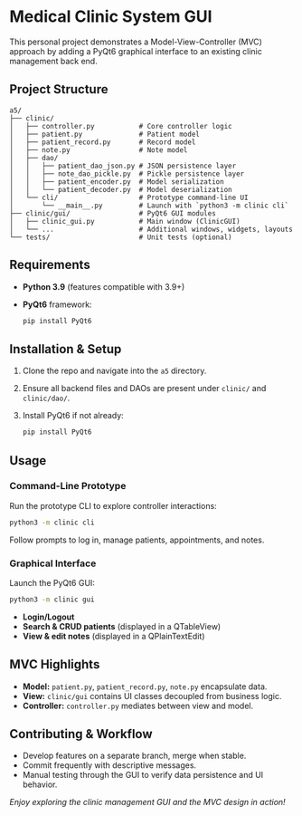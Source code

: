 # Medical Clinic System GUI

This personal project demonstrates a Model-View-Controller (MVC) approach by adding a PyQt6 graphical interface to an existing clinic management back end.

## Project Structure

```
a5/
├── clinic/
│   ├── controller.py           # Core controller logic
│   ├── patient.py              # Patient model
│   ├── patient_record.py       # Record model
│   ├── note.py                 # Note model
│   ├── dao/
│   │   ├── patient_dao_json.py # JSON persistence layer
│   │   ├── note_dao_pickle.py  # Pickle persistence layer
│   │   ├── patient_encoder.py  # Model serialization
│   │   └── patient_decoder.py  # Model deserialization
│   └── cli/                    # Prototype command-line UI
│       └── __main__.py         # Launch with `python3 -m clinic cli`
├── clinic/gui/                 # PyQt6 GUI modules
│   ├── clinic_gui.py           # Main window (ClinicGUI)
│   └── ...                     # Additional windows, widgets, layouts
└── tests/                      # Unit tests (optional)
```

## Requirements

* **Python 3.9** (features compatible with 3.9+)
* **PyQt6** framework:

  ```sh
  pip install PyQt6
  ```

## Installation & Setup

1. Clone the repo and navigate into the `a5` directory.
2. Ensure all backend files and DAOs are present under `clinic/` and `clinic/dao/`.
3. Install PyQt6 if not already:

   ```sh
   pip install PyQt6
   ```

## Usage

### Command-Line Prototype

Run the prototype CLI to explore controller interactions:

```sh
python3 -m clinic cli
```

Follow prompts to log in, manage patients, appointments, and notes.

### Graphical Interface

Launch the PyQt6 GUI:

```sh
python3 -m clinic gui
```

* **Login/Logout**
* **Search & CRUD patients** (displayed in a QTableView)
* **View & edit notes** (displayed in a QPlainTextEdit)

## MVC Highlights

* **Model:** `patient.py`, `patient_record.py`, `note.py` encapsulate data.
* **View:** `clinic/gui` contains UI classes decoupled from business logic.
* **Controller:** `controller.py` mediates between view and model.

## Contributing & Workflow

* Develop features on a separate branch, merge when stable.
* Commit frequently with descriptive messages.
* Manual testing through the GUI to verify data persistence and UI behavior.

*Enjoy exploring the clinic management GUI and the MVC design in action!*
